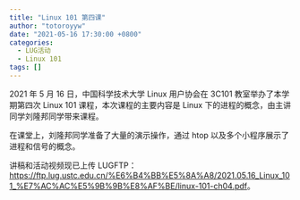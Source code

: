 ```yaml
---
title: "Linux 101 第四课"
author: "totoroyyw"
date: "2021-05-16 17:30:00 +0800"
categories:
  - LUG活动
  - Linux 101
tags: []
---
```


2021 年 5 月 16 日，中国科学技术大学 Linux 用户协会在 3C101 教室举办了本学期第四次 Linux 101 课程，本次课程的主要内容是 Linux 下的进程的概念，由主讲同学刘隆邦同学带来课程。

在课堂上，刘隆邦同学准备了大量的演示操作，通过 htop 以及多个小程序展示了进程和信号的概念。

讲稿和活动视频现已上传 LUGFTP：<https://ftp.lug.ustc.edu.cn/%E6%B4%BB%E5%8A%A8/2021.05.16_Linux_101_%E7%AC%AC%E5%9B%9B%E8%AF%BE/linux-101-ch04.pdf>。
